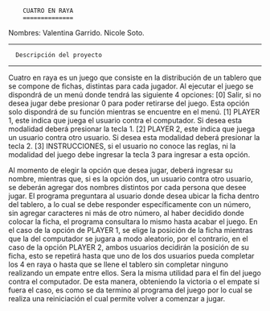 		
		CUATRO EN RAYA
		==============

Nombres: Valentina Garrido.
	 Nicole Soto.

  - - - - - - - - - - - - - - - - - 
      Descripción del proyecto
  - - - - - - - - - - - - - - - - -

Cuatro en raya es un juego que consiste en la distribución de un tablero que se compone de fichas, distintas para cada jugador. 
Al ejecutar el juego se dispondrá de un menú donde tendrá las siguiente 4 opciones: 
[0] Salir, si no desea jugar debe presionar 0 para poder retirarse del juego. Esta opción solo dispondrá de su función mientras se encuentre en el menú. 
[1] PLAYER 1, este indica que juega el usuario contra el computador. Si desea esta modalidad deberá presionar la tecla 1.
[2] PLAYER 2, este indica que juega un usuario contra otro usuario. Si desea esta modalidad deberá presionar la tecla 2.
[3] INSTRUCCIONES, si el usuario no conoce las reglas, ni la modalidad del juego debe ingresar la tecla 3 para ingresar a esta opción.

Al momento de elegir la opción que desea jugar, deberá ingresar su nombre, mientras que, si es la opción dos, un usuario contra otro usuario, se deberán agregar dos nombres distintos por cada persona que desee jugar. El programa preguntara al usuario donde desea ubicar la ficha dentro del tablero, a lo cual se debe responder específicamente con un número, sin agregar caracteres ni más de otro número, al haber decidido donde colocar la ficha, el programa consultara lo mismo hasta acabar el juego. En el caso de la opción de PLAYER 1, se elige la posición de la ficha mientras que la del computador se jugara a modo aleatorio, por el contrario, en el caso de la opción PLAYER 2, ambos usuarios decidirán la posición de su ficha, esto se repetirá hasta que uno de los dos usuarios pueda completar los 4 en raya o hasta que se llene el tablero sin completar ninguno realizando un empate entre ellos. Sera la misma utilidad para el fin del juego contra el computador. De esta manera, obteniendo la victoria o el empate si fuera el caso, es como se da termino al programa del juego por lo cual se realiza una reiniciación el cual permite volver a comenzar a jugar.
